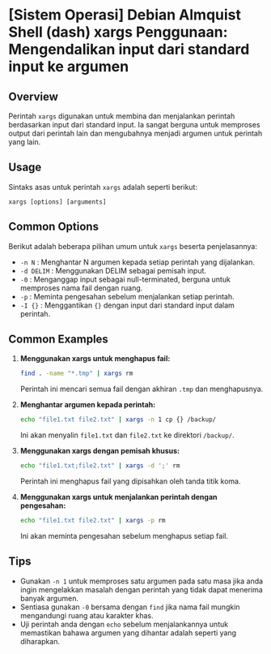 # [Sistem Operasi] Debian Almquist Shell (dash) xargs Penggunaan: Mengendalikan input dari standard input ke argumen

## Overview
Perintah `xargs` digunakan untuk membina dan menjalankan perintah berdasarkan input dari standard input. Ia sangat berguna untuk memproses output dari perintah lain dan mengubahnya menjadi argumen untuk perintah yang lain.

## Usage
Sintaks asas untuk perintah `xargs` adalah seperti berikut:

```
xargs [options] [arguments]
```

## Common Options
Berikut adalah beberapa pilihan umum untuk `xargs` beserta penjelasannya:

- `-n N` : Menghantar N argumen kepada setiap perintah yang dijalankan.
- `-d DELIM` : Menggunakan DELIM sebagai pemisah input.
- `-0` : Menganggap input sebagai null-terminated, berguna untuk memproses nama fail dengan ruang.
- `-p` : Meminta pengesahan sebelum menjalankan setiap perintah.
- `-I {}` : Menggantikan `{}` dengan input dari standard input dalam perintah.

## Common Examples

1. **Menggunakan xargs untuk menghapus fail:**
   ```bash
   find . -name "*.tmp" | xargs rm
   ```
   Perintah ini mencari semua fail dengan akhiran `.tmp` dan menghapusnya.

2. **Menghantar argumen kepada perintah:**
   ```bash
   echo "file1.txt file2.txt" | xargs -n 1 cp {} /backup/
   ```
   Ini akan menyalin `file1.txt` dan `file2.txt` ke direktori `/backup/`.

3. **Menggunakan xargs dengan pemisah khusus:**
   ```bash
   echo "file1.txt;file2.txt" | xargs -d ';' rm
   ```
   Perintah ini menghapus fail yang dipisahkan oleh tanda titik koma.

4. **Menggunakan xargs untuk menjalankan perintah dengan pengesahan:**
   ```bash
   echo "file1.txt file2.txt" | xargs -p rm
   ```
   Ini akan meminta pengesahan sebelum menghapus setiap fail.

## Tips
- Gunakan `-n 1` untuk memproses satu argumen pada satu masa jika anda ingin mengelakkan masalah dengan perintah yang tidak dapat menerima banyak argumen.
- Sentiasa gunakan `-0` bersama dengan `find` jika nama fail mungkin mengandungi ruang atau karakter khas.
- Uji perintah anda dengan `echo` sebelum menjalankannya untuk memastikan bahawa argumen yang dihantar adalah seperti yang diharapkan.
